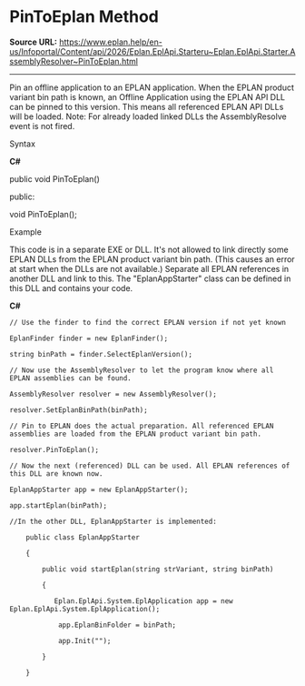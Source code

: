 # PinToEplan Method

**Source URL:** https://www.eplan.help/en-us/Infoportal/Content/api/2026/Eplan.EplApi.Starteru~Eplan.EplApi.Starter.AssemblyResolver~PinToEplan.html

---

Pin an offline application to an EPLAN application. When the EPLAN product variant bin path is known, an Offline Application using the EPLAN API DLL can be pinned to this version. This means all referenced EPLAN API DLLs will be loaded. Note: For already loaded linked DLLs the AssemblyResolve event is not fired.

Syntax

**C#**



public void PinToEplan()

public:

void PinToEplan();


Example

This code is in a separate EXE or DLL. It's not allowed to link directly some EPLAN DLLs from the EPLAN product variant bin path. (This causes an error at start when the DLLs are not available.) Separate all EPLAN references in another DLL and link to this. The "EplanAppStarter" class can be defined in this DLL and contains your code.

**C#**

```
// Use the finder to find the correct EPLAN version if not yet known

EplanFinder finder = new EplanFinder();

string binPath = finder.SelectEplanVersion();

// Now use the AssemblyResolver to let the program know where all EPLAN assemblies can be found.

AssemblyResolver resolver = new AssemblyResolver();

resolver.SetEplanBinPath(binPath);

// Pin to EPLAN does the actual preparation. All referenced EPLAN assemblies are loaded from the EPLAN product variant bin path.

resolver.PinToEplan();

// Now the next (referenced) DLL can be used. All EPLAN references of this DLL are known now.

EplanAppStarter app = new EplanAppStarter();

app.startEplan(binPath);

//In the other DLL, EplanAppStarter is implemented:

    public class EplanAppStarter

    {

        public void startEplan(string strVariant, string binPath)

        {

           Eplan.EplApi.System.EplApplication app = new Eplan.EplApi.System.EplApplication();

            app.EplanBinFolder = binPath;

            app.Init("");

        }

    }
```
